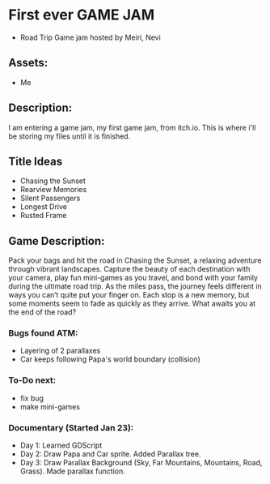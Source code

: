 # First ever GAME JAM
* Road Trip Game jam hosted by Meiri, Nevi

## Assets:
* Me

## Description:
I am entering a game jam, my first game jam, from itch.io. This is where i'll be storing my files until it is finished.

## Title Ideas
* Chasing the Sunset
* Rearview Memories
* Silent Passengers
* Longest Drive
* Rusted Frame

## Game Description:
Pack your bags and hit the road in Chasing the Sunset, a relaxing adventure through vibrant landscapes. Capture the beauty of each destination with your camera, play fun mini-games as you travel, and bond with your family during the ultimate road trip.
As the miles pass, the journey feels different in ways you can’t quite put your finger on. Each stop is a new memory, but some moments seem to fade as quickly as they arrive. What awaits you at the end of the road?

### Bugs found ATM:
* Layering of 2 parallaxes
* Car keeps following Papa's world boundary (collision)

### To-Do next:
* fix bug
* make mini-games

### Documentary (Started Jan 23):
* Day 1: Learned GDScript
* Day 2: Draw Papa and Car sprite. Added Parallax tree.
* Day 3: Draw Parallax Background (Sky, Far Mountains, Mountains, Road, Grass). Made parallax function.
